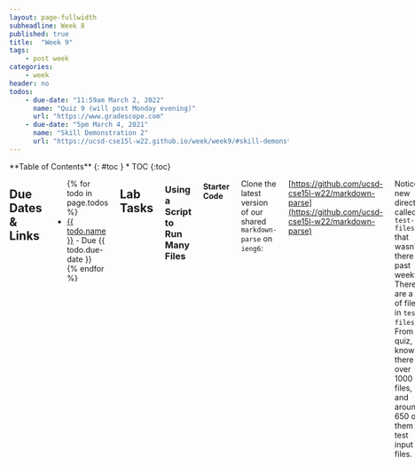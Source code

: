 ```yaml
---
layout: page-fullwidth
subheadline: Week 8
published: true
title:  "Week 9"
tags:
    - post week
categories:
    - week
header: no
todos:
    - due-date: "11:59am March 2, 2022"
      name: "Quiz 9 (will post Monday evening)"
      url: "https://www.gradescope.com"
    - due-date: "5pm March 4, 2021"
      name: "Skill Demonstration 2"
      url: "https://ucsd-cse15l-w22.github.io/week/week9/#skill-demonstration-2"
---
```


<div class="row">
<div class="medium-4 medium-push-8 columns" markdown="1">
<div class="panel radius fixed-toc"  data-options="sticky_on:large" markdown="1">
**Table of Contents**
{: #toc }
*  TOC
{:toc}
</div>
</div><!-- /.medium-4.columns -->

<div class="medium-8 medium-pull-4 columns" markdown="1">

## Due Dates & Links

<ul>
{% for todo in page.todos %}
<li><a href="{{ todo.url }}">{{ todo.name }}</a> - Due {{ todo.due-date }}</li>
{% endfor %}
</ul>

## Lab Tasks

### Using a Script to Run Many Files

#### Starter Code

Clone the latest version of our shared `markdown-parse` on `ieng6`:

[https://github.com/ucsd-cse15l-w22/markdown-parse](https://github.com/ucsd-cse15l-w22/markdown-parse)

Notice a new directory called `test-files/` that wasn't there in past weeks.
There are a lot of files in `test-files/`! From the quiz, we know there are over
1000 files, and around 650 of them are test input `.md` files.

Run `make`, then run `time bash script.sh` in this repo.

**Write down in notes:** What did it do? How long did it take? (`time` should
give some explicit data here). Copy/paste the output.

Let's reflect on this output a bit.

1. We don't know if the output is _correct_. All we've done is shown what the
output of our program happens to be on these inputs. We don't know what the
_expected_ output is. At least for the provided code, we have learned that it
doesn't cause any errors or infinite loops.
2. _Most_ of the runs print out `[]`, indicating our program didn't find any
links in them. And indeed, most of them don't. However, we don't know that for
each time our program printed `[]`, there are truly no links in the
corresponding `.md` file!
3. It's difficult to tell which output corresponds to which input file.
3. We can only access and read the output by scrolling back in our terminal,
which is annoying. If we lose the terminal we'd have to run the command to get
the output back; if we ran more commands we'd have even longer scrollback (and
most terminals have a limit for how much they'll show).
4. If we make an edit and run the program on all of these inputs again, it would
be infeasible to tell if small changes to the output happened.

Fix #3 first. Add some code to `script.sh` to print out the _name_ of each test
file before its output. (Hint: `echo` might be useful)

**Write in notes** copy/paste the output after making this change and running
the script. You can use Ctrl-C (press it multiple times or hold it down) to stop
the running script after you've just seen a bit.

Let's fix #4 next. We'd like to _save the output to a file_. One option is to
scroll up and do a looooong copy/paste of the terminal output. This is not a bad
idea, but there's a dedicated tool in `bash` and similar command-line tools for
doing this that we can use instead. The tool is called

**output redirection**

and it works by telling a command that we want its output to go to a _file_
rather than just be printed at the terminal. We trigger it by adding `>
some-filename` _after_ a command. So in this case we might run:

```
bash script.sh > results.txt
```

This will still take the same amount of time to run, but when you're done, you
should be able to `vim results.txt` or `cat results.txt` and see the results.
The name `results.txt` isn't special, and you could pick a different name each
time.

A word of warning: when a command uses output redirection, it _deletes and
recreates_ the target file each time. Run the following commands in order to see
this effect:

```
echo "hello" > another-result.txt

cat another-result.txt

echo "overwrite it!" > another-result.txt

cat another-result.txt
```

**Write in notes** show the output of the above commands

If you want to _append_, instead of _recreating_, the target file, use `>>`
instead. Try the same four commands as above using `>>` instead of `>` and
**write in notes** what you see instead.

#### With Your Code

Next, and also on `ieng6`, make a clone (or update an existing clone) of _your_
repository for `markdown-parse` in your home directory. Then, copy `script.sh`
and `test-files/` into your `markdown-parse` directory.

It's likely that a sequence of commands like this will be useful, but don't copy
them directly! They may or may not match how you've set things up. Think about
what each of them means before running them.

```
cd ~ # go back to your home directory

git clone ... your-markdown-parse ...

# these commands assume that the provided course one is stored in
# cse15l-markdown-parse and yours was cloned to your-markdown-parse

cp -r cse15l-markdown-parse/test-files your-markdown-parse/
# The -r option above stands for "recursive", which means that files and other
# directories inside the given directory are copied recursively

cp cse15l-markdown-parse/script.sh your-markdown-parse/
```

Use lots of `cd` and `ls` and `pwd` and `git status` as appropriate to confirm
that you've moved the files correctly. It's really good practice to do this all
at the terminal, so make use of it!

**Write in notes** take note of all the commands _you_ ended up running to get
the files moved over.

Once you're done with this, run `script.sh` in _your_ repository, and use output
redirection to store its results.

**Write in notes** what happened when you ran `script.sh` in your repository?
Did you get any exceptions? Did you get an infinite loop? If you got an
exception or infinite loop, spend 10-15 minutes trying to debug it. If you're
totally stuck on a particular file, rename it to something without `.md` at the
end (use the `mv` command, ask your tutor for help if you're not sure how!) so
you can make progress.

#### Comparing Two Implementations

Now, you have _two_ `results.txt` files, ideally each with the name and results
for each one of these tests. One is the one you just generated, and another is
the one from our provided implementation that you made in an earlier step.

_These_ we can compare line-by-line. In fact, there are programs to help us do
so! There is a program called [`diff`](https://en.wikipedia.org/wiki/Diff) that
is for just the purpose of showing the `diff`erences between files.

`diff` takes two files as arguments and shows their differences in a stylized
format I did this on two different implementations that I happened to have
checked out (remember, your paths and filenames might be different!) and got
this result:

```
[cs15lwi22@ieng6-202]:~:438$ diff student-mdparse/results.txt markdown-parse/results.txt 
92c92
< []
---
> [/foo]
... lots more output here ...
```

This means that on line `92` of the `results.txt` in the `student-mdparse`
directory, the line contained `[]`, while on line `92` of the
`markdown-parse/results.txt` directory, the line contained `[/foo]`. If we look
at line `92`, in those files, that's the test output for the file `14.md` (good
thing I added code to print out the name of the file!). We can look at that file
to get a picture of what's going on, because the discrepancy is interesting:

```
[cs15lwi22@ieng6-202]:~:440$ cat markdown-parse/test-files/14.md 
\*not emphasized*
\<br/> not a tag
\[not a link](/foo)
\`not code`
1\. not a list
\* not a list
\# not a heading
\[foo]: /url "not a reference"
\&ouml; not a character entity
```

So it looks like in this case, the _student_ implementation correctly identified
this as _not_ a link, while the provided implementation identified it as a link!
The input uses `\` before a `[` to escape it, so it shouldn't be treated as an
open bracket for a link but rather as just an open bracket character.

Whew! That was a deep dive to figure all of that out! We:

- Generated output from each implementation using our script
- Put the output into a results file using output redirection
- Used `diff` to see the differences
- Checked in the files to find which input file it was referring to
- Looked at the input file to use our judgment to tell what the expected output
_should_ be

Your implementation probably won't have exactly the same diff as above! What you
should do as a team is find at least **three** differences between your
implementation and the provided one. Try to find at least one where your
implementation is incorrect, and one where the provided implementation is
incorrect (and one more of your choice).

**Write down in notes**: Indicate which test files had different results; show
the test files, their names, the differing results, and which implementation
was correct (or if neither implementation was correct).

### Working with Many Files, Using Java

In the last section we saw how to work with a lot of files using a `bash` script
and some command-line tools. This isn't the only way to manage a lot of files!
Programming languages also have tools for working with and managing files and
directories. This part you can do either on `ieng6` or your own computer.

#### getLinks on a Directory

The provided implementation of `markdown-parse` has a new overloaded `getLinks`
method that takes a `File` parameter, which could represent a file or a
directory. (Blame `java` for the fact that a class called
[`File`](https://docs.oracle.com/en/java/javase/14/docs/api/java.base/java/nio/file/Files.html)
can represent either...)

First, change the `main` method of `MarkdownParse` so that if the command-line
argument is a directory the `getLinks` method that takes a `File` is called, and
if the command-line argument is just a single file, the existing behavior is
maintained. Check that this is working. (Note that `make test` isn't very
helpful here; just `make` and running with the command line. Could you write a
unit test for this?)

You should be able to run, for example

```
java MarkdownParse test-file.md
# Produces output for a single file

java MarkdownParse test-files/
# Produces output for all files in test-files/
```

**Write in notes**: Make a commit and push with your updated version of the
`main` method. (If you can't push for some reason, copy the code into your
notes).

**Write in notes**: Use `time` with your updated `main` method to get all the
links for the files in `test-files/`. Did this take more or less time than using
`script.sh`? Why might that be?

Review the code for `getLinks(File)`. Discuss any lines you are confused about
with your group and your lab tutor. You should have some questions! **Take one
question that's unresolved from your discussion and ask it on Piazza, signed
with your group name**.

#### Understanding Files Programmatically

One problem we have with using these 650 files as tests for our particular
purpose is that we aren't sure what the expected values are. We could review
them all manually, but let's think about if there's a better way (Say it takes 1
minute to review each one and write down the expected output for it – how long
would it take to write down all of them?)

**Write down in notes**. Brainstorm some ways we can do better than manual
review of all 650 files to determine expected values. Write down your ideas.

One observation we can make is that files without any `[` cannot have any links.
The expected output for files without any `[` at all must be an empty list.
Files with `[` _might_ have links, and probably warrant some closer review. We
could say the same for files with(out) `]`, `(`, and `)`. Beyond that, things
get a little murky because we get into complex questions like the ones we've
seen in lectures and past tests.

Let's try to modify `getLinks(File)` so that it will _print out_, for each `.md`
file, whether it contains _all_ of these characters or not. This is the set of
files we need to consider. Add code to `getLinks` that will print out the
filename if the file's contents has _all_ of these characters.

Try it!

**Write down in notes**: Make this code change and write down which test files
might _possibly_ have a link in them. How many are there? How many did we
indicate our implementation reports as having a link in the quiz? What does this
mean for where we could focus our efforts in checking for the correct results?


## Skill Demonstration 2

For the second skill demonstration, you will create a video screencast of
yourself doing some tasks related to editing and debugging **entirely in a remote
terminal**.

You should complete the following tasks, all recorded as part of your screencast:

1. Show your face on a webcam and your picture ID (ideally your student ID).
1. Log into your course-specific account on `ieng6`.
2. Clone this repository: [skill-demo-2-starter](https://github.com/ucsd-cse15l-w22/skill-demo-2-starter)
3. In that repository, run `make test`, which causes an infinite loop.
4. Open the `makefile` using `vim`. Add a new rule `debug-test` that will run
the tests using `jdb` instead of `java`. (Use the material/videos from Week 8 if
you're not sure how.)
4. Use `make debug-test` to determine which test is causing the infinite loop.
Demonstrate this by suspending the program in `jdb` and showing the stack trace.
Say _out loud in the video_ which test is triggering the infinite loop, and
which methods in `LinkedList` are on the stack.
5. Use `jdb` to show the local variables in the method/loop that was running at
the time the program was suspended.  Use `step` to move forward in the program
until it reaches the same line again.
6. Say _out loud in the video_ what you think the problem is that's causing the
infinite loop.
5. Exit the debugger, then open the code file `LinkedList.java` with `vim` and
edit it to fix the infinite loop while still passing all the other tests.
6. Re-run `make test` and show all the tests passing successfully.

Your video should be no longer than 10 minutes. You may need to practice it a
few times to get it right and get it to under 10 minutes. It's impossible for us
to enforce that you don't discuss the bug that causes the infinite loop, but
you'll learn more if you try to figure it out on your own.

You're free to use any and all course notes/code/videos/labs/etc. for help,
along with your prior work. Your video must be entirely your own work.

Submit your video to [Skill Demonstration
2](https://www.gradescope.com/courses/346317/assignments/1896634) by 5pm on
March 4.
